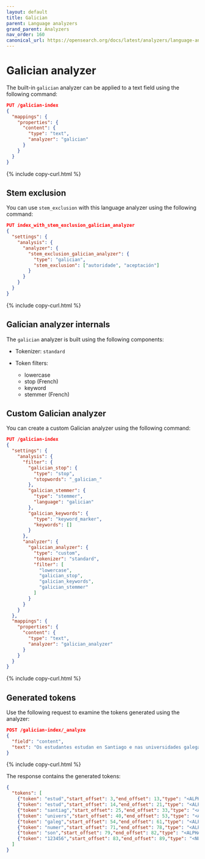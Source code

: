 ```yaml
---
layout: default
title: Galician
parent: Language analyzers
grand_parent: Analyzers
nav_order: 160
canonical_url: https://opensearch.org/docs/latest/analyzers/language-analyzers/galician/
---
```


# Galician analyzer

The built-in `galician` analyzer can be applied to a text field using the following command:

```json
PUT /galician-index
{
  "mappings": {
    "properties": {
      "content": {
        "type": "text",
        "analyzer": "galician"
      }
    }
  }
}
```
{% include copy-curl.html %}

## Stem exclusion

You can use `stem_exclusion` with this language analyzer using the following command:

```json
PUT index_with_stem_exclusion_galician_analyzer
{
  "settings": {
    "analysis": {
      "analyzer": {
        "stem_exclusion_galician_analyzer": {
          "type": "galician",
          "stem_exclusion": ["autoridade", "aceptación"]
        }
      }
    }
  }
}
```
{% include copy-curl.html %}

## Galician analyzer internals

The `galician` analyzer is built using the following components:

- Tokenizer: `standard`

- Token filters:
  - lowercase
  - stop (French)
  - keyword
  - stemmer (French)

## Custom Galician analyzer

You can create a custom Galician analyzer using the following command:

```json
PUT /galician-index
{
  "settings": {
    "analysis": {
      "filter": {
        "galician_stop": {
          "type": "stop",
          "stopwords": "_galician_"
        },
        "galician_stemmer": {
          "type": "stemmer",
          "language": "galician"
        },
        "galician_keywords": {
          "type": "keyword_marker",
          "keywords": []
        }
      },
      "analyzer": {
        "galician_analyzer": {
          "type": "custom",
          "tokenizer": "standard",
          "filter": [
            "lowercase",
            "galician_stop",
            "galician_keywords",
            "galician_stemmer"
          ]
        }
      }
    }
  },
  "mappings": {
    "properties": {
      "content": {
        "type": "text",
        "analyzer": "galician_analyzer"
      }
    }
  }
}
```
{% include copy-curl.html %}

## Generated tokens

Use the following request to examine the tokens generated using the analyzer:

```json
POST /galician-index/_analyze
{
  "field": "content",
  "text": "Os estudantes estudan en Santiago e nas universidades galegas. Os seus números son 123456."
}
```
{% include copy-curl.html %}

The response contains the generated tokens:

```json
{
  "tokens": [
    {"token": "estud","start_offset": 3,"end_offset": 13,"type": "<ALPHANUM>","position": 1},
    {"token": "estud","start_offset": 14,"end_offset": 21,"type": "<ALPHANUM>","position": 2},
    {"token": "santiag","start_offset": 25,"end_offset": 33,"type": "<ALPHANUM>","position": 4},
    {"token": "univers","start_offset": 40,"end_offset": 53,"type": "<ALPHANUM>","position": 7},
    {"token": "galeg","start_offset": 54,"end_offset": 61,"type": "<ALPHANUM>","position": 8},
    {"token": "numer","start_offset": 71,"end_offset": 78,"type": "<ALPHANUM>","position": 11},
    {"token": "son","start_offset": 79,"end_offset": 82,"type": "<ALPHANUM>","position": 12},
    {"token": "123456","start_offset": 83,"end_offset": 89,"type": "<NUM>","position": 13}
  ]
}
```